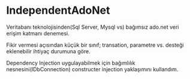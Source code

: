 IndependentAdoNet
=================

Veritabanı teknolojisinden(Sql Server, Mysql vs) bağımsız ado.net veri erişim katmanı denemesi.

Fikir vermesi açısından küçük bir sınıf; transation, parametre vs. desteği eklenebilir ihtiyaç durumuna göre.

Dependency Injection uygulayabilmek için bağımlılık nesnesini(IDbConnection) constructer injection yaklaşımını kullandım.
